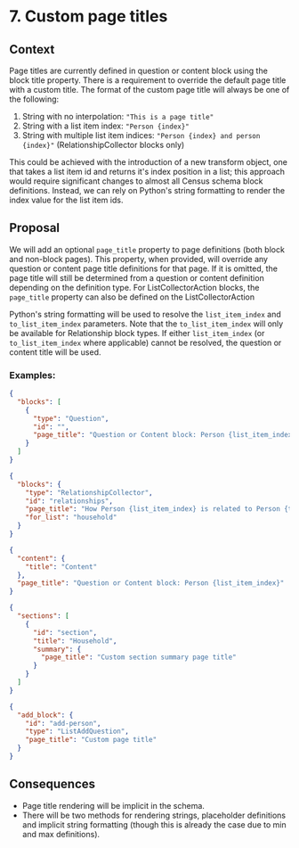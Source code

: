# 7. Custom page titles

## Context

Page titles are currently defined in question or content block using the block title property. There is a requirement to override the default page title with a custom title. The format of the custom page title will always be one of the following:

1. String with no interpolation: `"This is a page title"`
1. String with a list item index: `"Person {index}"`
1. String with multiple list item indices: `"Person {index} and person {index}"` (RelationshipCollector blocks only)

This could be achieved with the introduction of a new transform object, one that takes a list item id and returns it's index position in a list; this approach would require significant changes to almost all Census schema block definitions. Instead, we can rely on Python's string formatting to render the index value for the list item ids.

## Proposal

We will add an optional `page_title` property to page definitions (both block and non-block pages). This property, when provided, will override any question or content page title definitions for that page. If it is omitted, the page title will still be determined from a question or content definition depending on the definition type. For ListCollectorAction blocks, the `page_title` property can also be defined on the ListCollectorAction

Python's string formatting will be used to resolve the `list_item_index` and `to_list_item_index` parameters. Note that the `to_list_item_index` will only be available for Relationship block types. If either `list_item_index` (or `to_list_item_index` where applicable) cannot be resolved, the question or content title will be used.

### Examples:

```json
{
  "blocks": [
    {
      "type": "Question",
      "id": "",
      "page_title": "Question or Content block: Person {list_item_index}"
    }
  ]
}
```

```json
{
  "blocks": {
    "type": "RelationshipCollector",
    "id": "relationships",
    "page_title": "How Person {list_item_index} is related to Person {to_list_item_index}",
    "for_list": "household"
  }
}
```

```json
{
  "content": {
    "title": "Content"
  },
  "page_title": "Question or Content block: Person {list_item_index}"
}
```

```json
{
  "sections": [
    {
      "id": "section",
      "title": "Household",
      "summary": {
        "page_title": "Custom section summary page title"
      }
    }
  ]
}
```

```json
{
  "add_block": {
    "id": "add-person",
    "type": "ListAddQuestion",
    "page_title": "Custom page title"
  }
}
```

## Consequences

- Page title rendering will be implicit in the schema.
- There will be two methods for rendering strings, placeholder definitions and implicit string formatting (though this is already the case due to min and max definitions).
